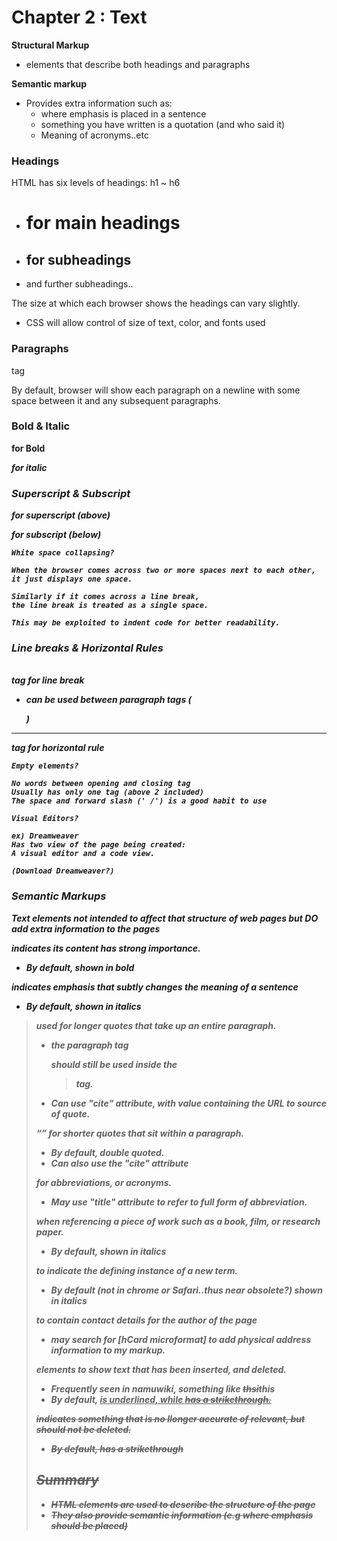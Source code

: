 # Chapter 2 : Text

**Structural Markup**
* elements that describe both headings and paragraphs

**Semantic markup**
* Provides extra information such as:
  * where emphasis is placed in a sentence
  * something you have written is a quotation (and who said it)
  * Meaning of acronyms..etc

### Headings
HTML has six levels of headings:
h1 ~ h6

* **<h1>** for main headings
* **<h2>** for subheadings
* and further subheadings..

The size at which each browser shows the headings can vary slightly.
* CSS will allow control of size of text, color, and fonts used

### Paragraphs
**<p>** tag

By default, browser will show each paragraph on a newline with some space between it and any subsequent paragraphs.

### Bold & Italic

**<b>** for Bold

**<i>** for italic

### Superscript & Subscript

**<sup>** for superscript (above)

**<sub>** for subscript (below)

```
White space collapsing?

When the browser comes across two or more spaces next to each other,
it just displays one space.

Similarly if it comes across a line break,
the line break is treated as a single space.

This may be exploited to indent code for better readability.
```

### Line breaks & Horizontal Rules 

**<br />** tag for line break
* can be used between paragraph tags (<p>)

**<hr />** tag for horizontal rule

```
Empty elements?

No words between opening and closing tag
Usually has only one tag (above 2 included)
The space and forward slash (' /') is a good habit to use
```

```
Visual Editors?

ex) Dreamweaver
Has two view of the page being created:
A visual editor and a code view.

(Download Dreamweaver?)
```
### Semantic Markups

Text elements not intended to affect that structure of web pages
but DO add extra information to the pages


**<strong>** indicates its content has strong importance. 
* By default, shown in **bold**

**<em>** indicates emphasis that subtly changes the meaning of a sentence
* By default, shown in *italics*

**<blockquote>** used for longer quotes that take up an entire paragraph. 
* the paragraph tag **<p>** should still be used inside the <blockquote> tag.
* Can use "cite" attribute, with value containing the URL to source of quote.

**<q>** for shorter quotes that sit within a paragraph.
* By default, double quoted.
* Can also use the "cite" attribute

**<abbr>** for abbreviations, or acronyms.
* May use "title" attribute to refer to full form of abbreviation.

**<cite>** when referencing a piece of work such as a book, film, or research paper.
* By default, shown in *italics*

**<dfn>** to indicate the defining instance of a new term.
* By default (not in chrome or Safari..thus near obsolete?) shown in *italics*

**<address>** to contain contact details for the author of the page
* may search for [hCard microformat] to add physical address information to my markup.

**<ins><del>** elements to show text that has been inserted, and deleted.
* Frequently seen in namuwiki, something like ~~thsi~~_this_
* By default, <ins> is underlined, while <del> has a strikethrough.

**<s>** indicates something that is no llonger accurate of relevant, but should not be deleted.
* By default, has a ~~strikethrough~~

## Summary
* HTML elements are used to describe the structure of the page
* They also provide semantic information (e.g where emphasis should be placed)
